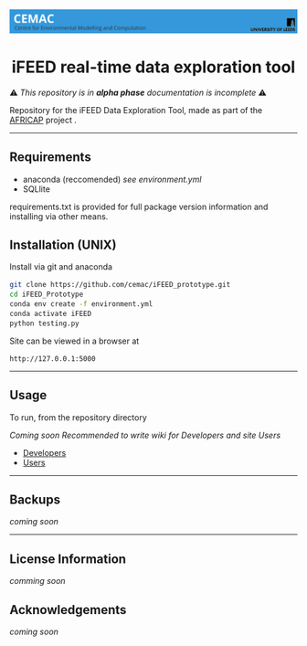 <div align="center">
<a href="https://www.cemac.leeds.ac.uk/">
  <img src="https://github.com/cemac/cemac_generic/blob/master/Images/cemac.png"></a>
  <br>
</div>

 <h1> <center> iFEED real-time data exploration tool </center> </h1>

 <!--![GitHub release](https://img.shields.io/github/release/cemac/COMET_VolcDB.svg) ![GitHub](https://img.shields.io/github/license/cemac/COMET_VolcDB.svg) [![GitHub top language](https://img.shields.io/github/languages/top/cemac/COMET_VolcDB.svg)](https://github.com/cemac/COMET_VolcDB) [![GitHub issues](https://img.shields.io/github/issues/cemac/COMET_VolcDB.svg)](https://github.com/cemac/COMET_VolcDB/issues) [![GitHub last commit](https://img.shields.io/github/last-commit/cemac/COMET_VolcDB.svg)](https://github.com/cemac/COMET_VolcDB/commits/master) [![GitHub All Releases](https://img.shields.io/github/downloads/cemac/COMET_VolcDB/total.svg)](https://github.com/cemac/COMET_VolcDB/releases)
 [![HitCount](http://hits.dwyl.io/{cemac}/{COMET_VolcDB}.svg)](http://hits.dwyl.io/{cemac}/{COMET_VolcDB})-->

:warning: *This repository is in **alpha phase** documentation is incomplete* :warning:

Repository for the iFEED Data Exploration Tool, made as part of the [AFRICAP](http://africap.info) project . [<insert future site address here>]()

<hr>

## Requirements

* anaconda (reccomended) *see environment.yml*
* SQLlite

requirements.txt is provided for full package version information and installing via other means.

## Installation (UNIX)

Install via git and anaconda

```bash
git clone https://github.com/cemac/iFEED_prototype.git
cd iFEED_Prototype
conda env create -f environment.yml
conda activate iFEED
python testing.py
```
Site can be viewed in a browser at
```
http://127.0.0.1:5000
```

<hr>

## Usage

To run, from the repository directory

*Coming soon Recommended to write wiki for Developers and site Users*

* [Developers]()
* [Users]()

<hr>

## Backups

*coming soon*

<hr>

<!--- release table

*coming soon*

|  Version            | Release          |
|---------------------|------------------|
|  Beta               | [![GitHubrelease](https://img.shields.io/badge/release-v.0.0-red.svg)](https://github.com/cemac/COMET_VolcDB/releases/tag/0.0)|
|  Fist Stable (Jan 2020?)  |  [![GitHubrelease](https://img.shields.io/badge/release-v.1.0-red.svg)](https://github.com/cemac/COMET_VolcDB/releases/tag/1.0)  |
<!--- table --->

## License Information

*comming soon*

## Acknowledgements

_coming soon_

<!--## References

* [https://github.com/universityofleeds/volcano-database](https://github.com/universityofleeds/volcano-database)-->
